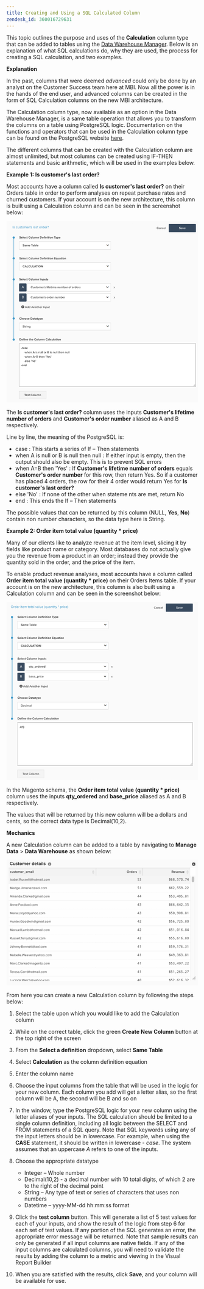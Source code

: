 ```yaml
---
title: Creating and Using a SQL Calculated Column
zendesk_id: 360016729631
---
```


This topic outlines the purpose and uses of the **Calculation** column type that can be added to tables using the [Data Warehouse Manager](../data-warehouse-mgr/tour-dwm.md). Below is an explanation of what SQL calculations do, why they are used, the process for creating a SQL calculation, and two examples.

**Explanation**

In the past, columns that were deemed _advanced_ could only be done by an analyst on the Customer Success team here at MBI. Now all the power is in the hands of the end user, and advanced columns can be created in the form of SQL Calculation columns on the new MBI architecture.

The Calculation column type, now available as an option in the Data Warehouse Manager, is a same table operation that allows you to transform the columns on a table using PostgreSQL logic. Documentation on the functions and operators that can be used in the Calculation column type can be found on the PostgreSQL website [here](https://www.postgresql.org/docs/9.6/static/functions.html).

The different columns that can be created with the Calculation column are almost unlimited, but most columns can be created using IF-THEN statements and basic arithmetic, which will be used in the examples below.

**Example 1: Is customer's last order?**

Most accounts have a column called **Is customer's last order?** on their Orders table in order to perform analyses on repeat purchase rates and churned customers. If your account is on the new architecture, this column is built using a Calculation column and can be seen in the screenshot below:

![](../../assets/Is_customer_s_last_order.png)

The **Is customer's last order?** column uses the inputs **Customer's lifetime number of orders** and **Customer's order number** aliased as A and B respectively.

Line by line, the meaning of the PostgreSQL is:

* case : This starts a series of If – Then statements
* when A is null or B is null then null : If either input is empty, then the output should also be empty. This is to prevent SQL errors
* when A=B then 'Yes' : If **Customer's lifetime number of orders** equals **Customer's order number** for this row, then return Yes. So if a customer has placed 4 orders, the row for their 4 <!--<span data-fontsize="12">th--> order would return Yes for **Is customer's last order?**
* else 'No' : If none of the other when stateme
nts are met, return No
* end : This ends the If – Then statements

The possible values that can be returned by this column (NULL, **Yes**, **No**) contain non number characters, so the data type here is String.

**Example 2: Order item total value (quantity * price)**

Many of our clients like to analyze revenue at the item level, slicing it by fields like product name or category. Most databases do not actually give you the revenue from a product in an order; instead they provide the quantity sold in the order, and the price of the item.

To enable product revenue analyses, most accounts have a column called **Order item total value (quantity * price)** on their Orders Items table. If your account is on the new architecture, this column is also built using a Calculation column and can be seen in the screenshot below:

![](../../assets/Order_item_total_value.png)

In the Magento schema, the **Order item total value (quantity * price)** column uses the inputs **qty\_ordered** and **base\_price** aliased as A and B respectively.

The values that will be returned by this new column will be a dollars and cents, so the correct data type is Decimal(10,2).

**Mechanics**

A new Calculation column can be added to a table by navigating to **Manage Data** > **Data Warehouse** as shown below:

![](../../assets/blobid2.png)

From here you can create a new Calculation column by following the steps below:

1. Select the table upon which you would like to add the Calculation column
1. While on the correct table, click the green **Create New Column** button at the top right of the screen
1. From the **Select a definition** dropdown, select **Same Table**
1. Select **Calculation** as the column definition equation
1. Enter the column name
1. Choose the input columns from the table that will be used in the logic for your new column. Each column you add will get a letter alias, so the first column will be A, the second will be B and so on
1. In the window, type the PostgreSQL logic for your new column using the letter aliases of your inputs. The SQL calculation should be limited to a single column definition, including all logic between the SELECT and FROM statements of a SQL query. Note that SQL keywords using any of the input letters should be in lowercase. For example, when using the **CASE** statement, it should be written in lowercase - _case_. The system assumes that an uppercase _A_ refers to one of the inputs.
1. Choose the appropriate datatype
    - Integer – Whole number
    - Decimal(10,2) - a decimal number with 10 total digits, of which 2 are to the right of the decimal point
    - String – Any type of text or series of characters that uses non numbers
    - Datetime – yyyy-MM-dd hh:mm:ss format

1. Click the **test column** button. This will generate a list of 5 test values for each of your inputs, and show the result of the logic from step 6 for each set of test values. If any portion of the SQL generates an error, the appropriate error message will be returned. Note that sample results can only be generated if all input columns are native fields. If any of the input columns are calculated columns, you will need to validate the results by adding the column to a metric and viewing in the Visual Report Builder
1. When you are satisfied with the results, click **Save**, and your column will be available for use.
